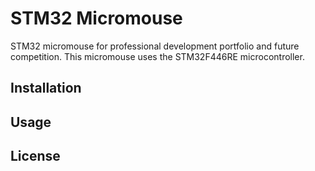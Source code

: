 # STM32 Micromouse

STM32 micromouse for professional development portfolio and future competition. 
This micromouse uses the STM32F446RE microcontroller.

## Installation

## Usage

## License

